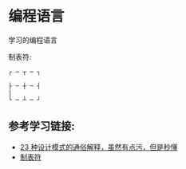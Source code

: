 ﻿# 编程语言

学习的编程语言

制表符:

```shell
┌ ─ ┬ ─ ┐

├ ─ ┼ ─ ┤
|
└ ─ ┴ ─ ┘
```

## 参考学习链接:

* [23 种设计模式的通俗解释，虽然有点污，但是秒懂](https://mp.weixin.qq.com/s/y0hWLr9f_AfXUdhNcy-h7Q)
* [制表符](http://www.fhdq.net/ts/49.html)
